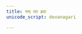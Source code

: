 ```yaml
---
title: यस् त्वा हृदा
unicode_script: devanagari

---
```

<div class="js_include" url="/vedAH/Rk/shAkalam/saMhitA/05/aMshAH/yas_tvA_hRdA/"  newLevelForH1="2" includeTitle="false"> </div>  

